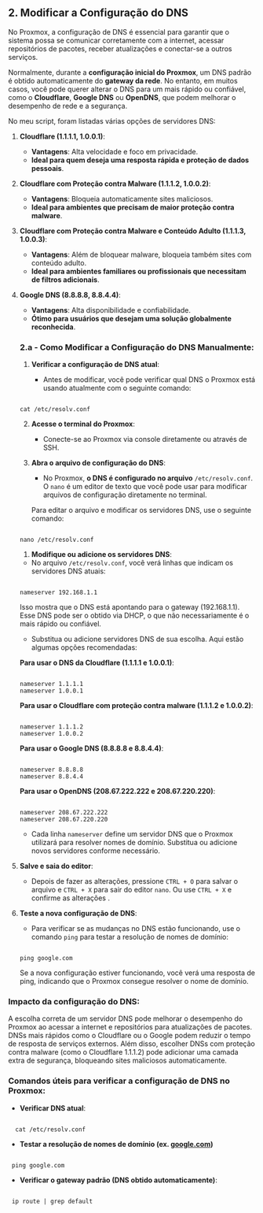 **2\. Modificar a Configuração do DNS**
---------------------------------------

No Proxmox, a configuração de DNS é essencial para garantir que o sistema possa se comunicar corretamente com a internet, acessar repositórios de pacotes, receber atualizações e conectar-se a outros serviços.

Normalmente, durante a **configuração inicial do Proxmox**, um DNS padrão é obtido automaticamente do **gateway da rede**. No entanto, em muitos casos, você pode querer alterar o DNS para um mais rápido ou confiável, como o **Cloudflare**, **Google DNS** ou **OpenDNS**, que podem melhorar o desempenho de rede e a segurança.

No meu script, foram listadas várias opções de servidores DNS:

1.  **Cloudflare (1.1.1.1, 1.0.0.1)**:

    -   **Vantagens**: Alta velocidade e foco em privacidade.
    -   **Ideal para quem deseja uma resposta rápida e proteção de dados pessoais**.
2.  **Cloudflare com Proteção contra Malware (1.1.1.2, 1.0.0.2)**:

    -   **Vantagens**: Bloqueia automaticamente sites maliciosos.
    -   **Ideal para ambientes que precisam de maior proteção contra malware**.
3.  **Cloudflare com Proteção contra Malware e Conteúdo Adulto (1.1.1.3, 1.0.0.3)**:

    -   **Vantagens**: Além de bloquear malware, bloqueia também sites com conteúdo adulto.
    -   **Ideal para ambientes familiares ou profissionais que necessitam de filtros adicionais**.
4.  **Google DNS (8.8.8.8, 8.8.4.4)**:

    -   **Vantagens**: Alta disponibilidade e confiabilidade.
    -   **Ótimo para usuários que desejam uma solução globalmente reconhecida**.

    ### 2.a - Como Modificar a Configuração do DNS Manualmente:

    1.  **Verificar a configuração de DNS atual**:

        -   Antes de modificar, você pode verificar qual DNS o Proxmox está usando atualmente com o seguinte comando:

     ```

     cat /etc/resolv.conf

      ```

    2.  **Acesse o terminal do Proxmox**:

        -   Conecte-se ao Proxmox via console diretamente ou através de SSH.
    3.  **Abra o arquivo de configuração do DNS**:

        -   No Proxmox, **o DNS é configurado no arquivo** `/etc/resolv.conf`. O `nano` é um editor de texto que você pode usar para modificar arquivos de configuração diretamente no terminal.

        Para editar o arquivo e modificar os servidores DNS, use o seguinte comando:

    ```

    nano /etc/resolv.conf

    ```

    1.  **Modifique ou adicione os servidores DNS**:
    -   No arquivo `/etc/resolv.conf`, você verá linhas que indicam os servidores DNS atuais:

     ```

     nameserver 192.168.1.1

     ```

    Isso mostra que o DNS está apontando para o gateway (192.168.1.1). Esse DNS pode ser o obtido via DHCP, o que não necessariamente é o mais rápido ou confiável.

    -   Substitua ou adicione servidores DNS de sua escolha. Aqui estão algumas opções recomendadas:

    **Para usar o DNS da Cloudflare (1.1.1.1 e 1.0.0.1)**:


    ```

    nameserver 1.1.1.1
    nameserver 1.0.0.1

    ```

    **Para usar o Cloudflare com proteção contra malware (1.1.1.2 e 1.0.0.2)**:


    ```

    nameserver 1.1.1.2
    nameserver 1.0.0.2

    ```

    **Para usar o Google DNS (8.8.8.8 e 8.8.4.4)**:


    ```
    
    nameserver 8.8.8.8
    nameserver 8.8.4.4

    ```

    **Para usar o OpenDNS (208.67.222.222 e 208.67.220.220)**:

    ```
    
    nameserver 208.67.222.222
    nameserver 208.67.220.220

    ```

    -   Cada linha `nameserver` define um servidor DNS que o Proxmox utilizará para resolver nomes de domínio. Substitua ou adicione novos servidores conforme necessário.
5.  **Salve e saia do editor**:

    -   Depois de fazer as alterações, pressione `CTRL + O` para salvar o arquivo e `CTRL + X` para sair do editor `nano`. Ou use `CTRL + X` e confirme as alterações .
6.  **Teste a nova configuração de DNS**:

    -   Para verificar se as mudanças no DNS estão funcionando, use o comando `ping` para testar a resolução de nomes de domínio:


    ```
    
    ping google.com

    ```

    Se a nova configuração estiver funcionando, você verá uma resposta de ping, indicando que o Proxmox consegue resolver o nome de domínio.

### Impacto da configuração do DNS:

A escolha correta de um servidor DNS pode melhorar o desempenho do Proxmox ao acessar a internet e repositórios para atualizações de pacotes. DNSs mais rápidos como o Cloudflare ou o Google podem reduzir o tempo de resposta de serviços externos. Além disso, escolher DNSs com proteção contra malware (como o Cloudflare 1.1.1.2) pode adicionar uma camada extra de segurança, bloqueando sites maliciosos automaticamente.

### Comandos úteis para verificar a configuração de DNS no Proxmox:

-   **Verificar DNS atual**:
  
  ```
    
    cat /etc/resolv.conf

   ```

-   **Testar a resolução de nomes de domínio (ex. [google.com](http://google.com))**

   ```
    
    ping google.com

   ```

-   **Verificar o gateway padrão (DNS obtido automaticamente)**:


  ```

   ip route | grep default

   ```
